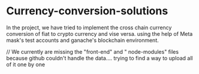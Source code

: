 # Currency-conversion-solutions
In the project, we have tried to implement the cross chain currency conversion of fiat to crypto currency and vise versa. using the help of Meta mask's test accounts and ganache's blockchain environment. 

// We currently are missing the "front-end" and " node-modules" files because github couldn't handle the data.... trying to find a way to upload all of it one by one
